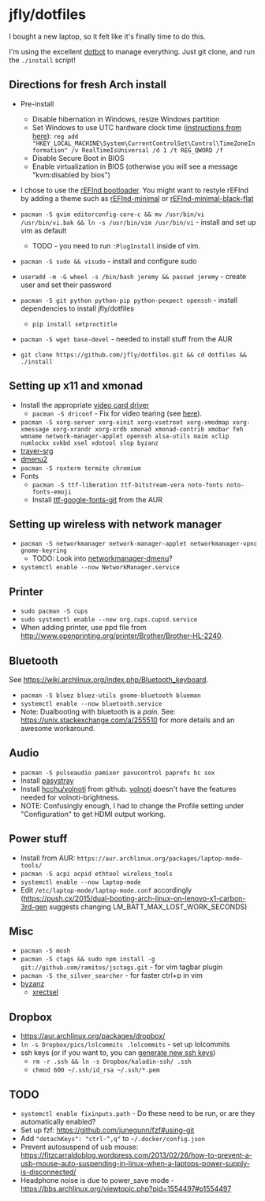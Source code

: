 # jfly/dotfiles

I bought a new laptop, so it felt like it's finally time to do this.

I'm using the excellent [dotbot](https://github.com/anishathalye/dotbot) to
manage everything. Just git clone, and run the `./install` script!

## Directions for fresh Arch install
- Pre-install
  - Disable hibernation in Windows, resize Windows partition
  - Set Windows to use UTC hardware clock time ([instructions from here](https://wiki.archlinux.org/index.php/time#UTC_in_Windows)): `reg add "HKEY_LOCAL_MACHINE\System\CurrentControlSet\Control\TimeZoneInformation" /v RealTimeIsUniversal /d 1 /t REG_QWORD /f`
  - Disable Secure Boot in BIOS
  - Enable virtualization in BIOS (otherwise you will see a message "kvm:disabled by bios")
- I chose to use the [rEFInd bootloader](https://wiki.archlinux.org/index.php/REFInd). You might want to restyle rEFInd by adding a theme such as [rEFInd-minimal](https://github.com/EvanPurkhiser/rEFInd-minimal) or [rEFInd-minimal-black-flat](https://github.com/dnaf/rEFInd-minimal-black-flat)

- `pacman -S gvim editorconfig-core-c && mv /usr/bin/vi /usr/bin/vi.bak && ln -s /usr/bin/vim /usr/bin/vi` - install and set up vim as default
  - TODO - you need to run `:PlugInstall` inside of vim.
- `pacman -S sudo && visudo` - install and configure sudo
- `useradd -m -G wheel -s /bin/bash jeremy && passwd jeremy` - create user and set their password
- `pacman -S git python python-pip python-pexpect openssh` - install dependencies to install jfly/dotfiles
    - `pip install setproctitle`
- `pacman -S wget base-devel` - needed to install stuff from the AUR
- `git clone https://github.com/jfly/dotfiles.git && cd dotfiles && ./install`

## Setting up x11 and xmonad
- Install the appropriate [video card driver](https://wiki.archlinux.org/index.php/xorg#Driver_installation)
  - `pacman -S driconf` - Fix for video tearing (see [here](http://www.apolitech.com/2017/04/20how-to-solve-video-tearing-on-intel.html)).
- `pacman -S xorg-server xorg-xinit xorg-xsetroot xorg-xmodmap xorg-xmessage xorg-xrandr xorg-xrdb xmonad xmonad-contrib xmobar feh wmname network-manager-applet openssh alsa-utils maim xclip numlockx xvkbd xsel xdotool slop byzanz `
- [trayer-srg](https://aur.archlinux.org/packages/trayer-srg-git/)
- [dmenu2](https://aur.archlinux.org/packages/dmenu2/)
- `pacman -S roxterm termite chromium`
- Fonts
  - `pacman -S ttf-liberation ttf-bitstream-vera noto-fonts noto-fonts-emoji`
  - Install [ttf-google-fonts-git](https://aur.archlinux.org/packages/ttf-google-fonts-git/) from the AUR

## Setting up wireless with network manager
- `pacman -S networkmanager network-manager-applet networkmanager-vpnc gnome-keyring`
  - TODO: Look into [networkmanager-dmenu](https://github.com/firecat53/networkmanager-dmenu)?
- `systemctl enable --now NetworkManager.service`

## Printer
- `sudo pacman -S cups`
- `sudo systemctl enable --now org.cups.cupsd.service`
- When adding printer, use ppd file from <http://www.openprinting.org/printer/Brother/Brother-HL-2240>.

## Bluetooth
See <https://wiki.archlinux.org/index.php/Bluetooth_keyboard>.

- `pacman -S bluez bluez-utils gnome-bluetooth blueman`
- `systemctl enable --now bluetooth.service`
- Note: Dualbooting with bluetooth is a *pain*. See: https://unix.stackexchange.com/a/255510 for more details and an awesome workaround.

## Audio
- `pacman -S pulseaudio pamixer pavucontrol paprefs bc sox`
- Install [pasystray](https://aur.archlinux.org/cgit/aur.git/snapshot/pasystray.tar.gz)
- Install [hcchu/volnoti](https://github.com/hcchu/volnoti#new-options-in-this-fork) from github. [volnoti](https://aur.archlinux.org/packages/volnoti) doesn't have the features needed for volnoti-brightness.
- NOTE: Confusingly enough, I had to change the Profile setting under "Configuration" to get HDMI output working.

## Power stuff
- Install from AUR: `https://aur.archlinux.org/packages/laptop-mode-tools/`
- `pacman -S acpi acpid ethtool wireless_tools`
- `systemctl enable --now laptop-mode`
- Edit `/etc/laptop-mode/laptop-mode.conf` accordingly (https://push.cx/2015/dual-booting-arch-linux-on-lenovo-x1-carbon-3rd-gen suggests changing LM_BATT_MAX_LOST_WORK_SECONDS)

## Misc
- `pacman -S mosh`
- `pacman -S ctags && sudo npm install -g git://github.com/ramitos/jsctags.git` - for vim tagbar plugin
- `pacman -S the_silver_searcher` - for faster ctrl+p in vim
- [byzanz](https://aur.archlinux.org/packages/byzanz/)
  - [xrectsel](https://aur.archlinux.org/packages/xrectsel/)

## Dropbox
- https://aur.archlinux.org/packages/dropbox/
- `ln -s Dropbox/pics/lolcommits .lolcommits` - set up lolcommits
- ssh keys (or if you want to, you can [generate new ssh keys](https://help.github.com/articles/generating-ssh-keys/))
  - `rm -r .ssh && ln -s Dropbox/kaladin-ssh/ .ssh`
  - `chmod 600 ~/.ssh/id_rsa ~/.ssh/*.pem`

## TODO
- `systemctl enable fixinputs.path` - Do these need to be run, or are they automatically enabled?
- Set up fzf: https://github.com/junegunn/fzf#using-git
- Add `"detachKeys": "ctrl-^,q"` to `~/.docker/config.json`
- Prevent autosuspend of usb mouse: https://fitzcarraldoblog.wordpress.com/2013/02/26/how-to-prevent-a-usb-mouse-auto-suspending-in-linux-when-a-laptops-power-supply-is-disconnected/
- Headphone noise is due to power_save mode - https://bbs.archlinux.org/viewtopic.php?pid=1554497#p1554497
